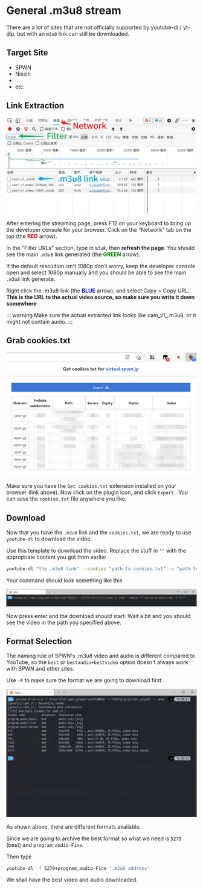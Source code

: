 # General .m3u8 stream

There are a lot of sites that are not officially supported by youtube-dl / yt-dlp, but with an `m3u8` link can still be downloaded.

## Target Site

- SPWN
- Nissin
- ...
- etc.

## Link Extraction

![step](./m3u8-0001.jpg)

After entering the streaming page, press F12 on your keyboard to bring up the developer console for your browser. Click on the "Network" tab on the top (the <b><font color="red">RED</font></b> arrow).

In the "Filter URLs" section, type in `m3u8`, then **refresh the page**. You should see the main `.m3u8` link generated (the <b><font color="green">GREEN</font></b> arrow).

If the default resolution isn't 1080p don't worry, keep the developer console open and select 1080p manually and you should be able to see the main `.m3u8` link generate.

Right click the .m3u8 link (the <b><font color="blue">BLUE</font></b> arrow), and select Copy > Copy URL. **This is the URL to the actual video source, so make sure you write it down somewhere**

::: warning
Make sure the actual extracted link looks like cam_v1_.m3u8, or it might not contain audio.
:::

## Grab cookies.txt

![cookies](./m3u8-0002.jpg)

Make sure you have the `Get cookies.txt` extension installed on your browser (link above). Now click on the plugin icon, and click `Export` . You can save the `cookies.txt` file anywhere you like.

## Download

Now that you have the `.m3u8` link and the `cookies.txt`, we are ready to use `youtube-dl` to download the video. 

Use this template to download the video. Replace the stuff in `""` with the appropriate content you got from earlier

```bash
youtube-dl "the .m3u8 link" --cookies "path to cookies.txt" -o "path to where you want to save the video"
```

Your command should look something like this

![downloadlink](./m3u8-0003.jpg)

Now press enter and the download should start. Wait a bit and you should see the video in the path you specified above.

## Format Selection

The naming rule of SPWN's .m3u8 video and audio is different compared to YouTube, so the `best` or `bestaudio+bestvideo` option doesn't always work with SPWN and other sites.

Use `-F` to make sure the format we are going to download first.

![format](./m3u8-0004.jpg)

As shown above, there are different formats available.

Since we are going to archive the best format so what we need is `5279` (best) and `program_audio-Fine`.

Then type

```bash
youtube-dl -f 5279+program_audio-Fine ".m3u8 address"
```

We shall have the best video and audio downloaded.
